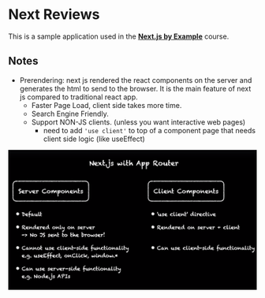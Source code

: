 # Next Reviews

This is a sample application used in the [**Next.js by Example**](https://www.udemy.com/course/nextjs-by-example/?referralCode=590EBB6EDE0917E3CF58) course.

## Notes

- Prerendering: next js rendered the react components on the server and generates the html to send to the browser. It is the main feature of next js compared to traditional react app.
  - Faster Page Load, client side takes more time.
  - Search Engine Friendly.
  - Support NON-JS clients. (unless you want interactive web pages)
    - need to add `'use client'` to top of a component page that needs client side logic (like useEffect)

<img src="./docs/img/server_and_client_components.png">
